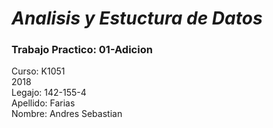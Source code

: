 # ***Analisis y Estuctura de Datos***
###  Trabajo Practico: 01-Adicion

Curso: K1051<br />
2018<br />
Legajo: 142-155-4<br />
Apellido: Farias<br />
Nombre: Andres Sebastian<br />



